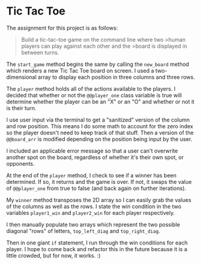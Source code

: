 # Tic Tac Toe

The assignment for this project is as follows:

>Build a tic-tac-toe game on the command line where two >human players can play against each other and the >board is displayed in between turns.


The `start_game` method begins the same by calling the `new_board` method which renders a new Tic Tac Toe board on screen. I used a two-dimensional array to display each position in three columns and three rows.

The `player` method holds all of the actions available to the players. I decided that whether or not the `@@player_one` class variable is true will determine whether the player can be an "X" or an "O" and whether or not it is their turn.

I use user input via the terminal to get a "sanitized" version of the column and row position. This means I do some math to account for the zero index so the player doesn't need to keep track of that stuff. Then a version of the `@@board_arr` is modified depending on the position being input by the user.

I included an applicable error message so that a user can't overwrite another spot on the board, regardless of whether it's their own spot, or opponents.

At the end of the `player` method, I check to see if a winner has been determined. If so, it returns and the game is over. If not, it swaps the value of `@@player_one` from true to false (and back again on further iterations).

My `winner` method transposes the 2D array so I can easily grab the values of the columns as well as the rows. I state the win condition in the two variables `player1_win` and `player2_win` for each player respectively. 

I then manually populate two arrays which represent the two possible diagonal "rows" of letters, `top_left_diag` and `top_right_diag`.

Then in one giant `if` statement, I run through the win conditions for each player. I hope to come back and refactor this in the future because it is a little crowded, but for now, it works. :)


